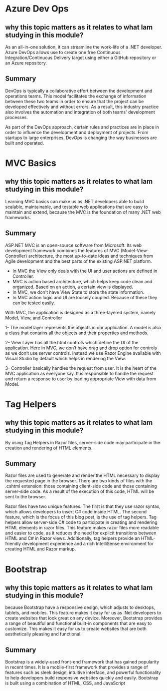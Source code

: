 


# Azure Dev Ops


## why this topic matters as it relates to what Iam studying in this module?
As an all-in-one solution, it can streamline the work-life of a .NET developer. Azure DevOps allows use to create one free Continuous Integration/Continuous Delivery target using either a GitHub repository or an Azure repository.   


## Summary

DevOps is typically a collaborative effort between the development and operations teams. This model facilitates the exchange of information between these two teams in order to ensure that the project can be developed effectively and without errors. As a result, this industry practice also involves the automation and integration of both teams' development processes.

As part of the DevOps approach, certain rules and practices are in place in order to influence the development and deployment of projects. From startups to large enterprises, DevOps is changing the way businesses are built and operated.





# MVC Basics


## why this topic matters as it relates to what Iam studying in this module?
Learning MVC basics can make us as  .NET developers able to build scalable, maintainable, and testable web applications that are easy to maintain and extend, because the  MVC is the foundation of many .NET web frameworks.



## Summary

ASP.NET MVC is an open-source software from Microsoft. Its web development framework combines the features of MVC (Model-View-Controller) architecture, the most up-to-date ideas and techniques from Agile development and the best parts of the existing ASP.NET platform.

- In MVC the View only deals with the UI and user actions are defined in Controller.
- MVC is action based architecture, which helps keep code clean and organized. Based on an action, a certain view is displayed.
- In MVC, we don't have View State to store the state information.
- In MVC action logic and UI are loosely coupled. Because of these they can be tested easily.


With MVC, the application is designed as a three-layered system, namely Model, View, and Controller

1- The model layer represents the objects in our application. A model is also a class that contains all the objects and their properties and methods.

2- View Layer has all the html controls which define the UI of the application. Here in MVC, we don’t have drag and drop option for controls as we don’t use server controls. Instead we use Razor Engine available with Visual Studio by default which helps in rendering the View.

3- Controller basically handles the request from user. It is the heart of the MVC application as everyone say. It is responsible to handle the request and return a response to user by loading appropriate View with data from Model.




# Tag Helpers

## why this topic matters as it relates to what Iam studying in this module?

By using Tag Helpers in Razor files, server-side code may participate in the creation and rendering of HTML elements. 

## Summary


Razor files are used to generate and render the HTML necessary to display the requested page in the browser. There are two kinds of files with the .cshtml extension: those containing client-side code and those containing server-side code. As a result of the execution of this code, HTML will be sent to the browser.

 Razor files have two unique features. The first is that they use razor syntax, which allows developers to insert C# code inside HTML. The second feature, which is the focus of this blog post, is the use of tag helpers. Tag helpers allow server-side C# code to participate in creating and rendering HTML elements in razor files. This feature makes razor files more readable and easier to code, as it reduces the need for explicit transitions between HTML and C# in Razor views. Additionally, tag helpers provide an HTML-friendly development experience and a rich IntelliSense environment for creating HTML and Razor markup.




# Bootstrap

## why this topic matters as it relates to what Iam studying in this module?

because Bootstrap have a responsive design, which adjusts to desktops, tablets, and mobiles. This feature makes it easy for us as .Net developers to create websites that look great on any device. Moreover, Bootstrap provides a range of beautiful and functional built-in components that are easy to customize. This makes it easy for us to create websites that are both aesthetically pleasing and functional.

## Summary

Bootstrap is a widely-used front-end framework that has gained popularity in recent times. It is a mobile-first framework that provides a range of features such as sleek design, intuitive interface, and powerful functionality to help developers build responsive websites quickly and easily. Bootstrap is built using a combination of HTML, CSS, and JavaScript 




